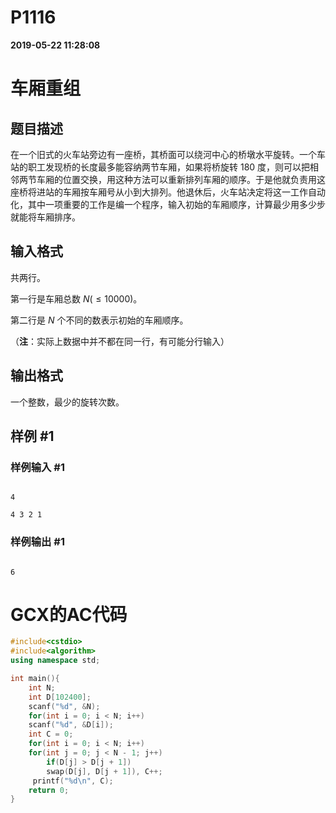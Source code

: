 
# P1116

**2019-05-22 11:28:08**
    
# 车厢重组

## 题目描述

在一个旧式的火车站旁边有一座桥，其桥面可以绕河中心的桥墩水平旋转。一个车站的职工发现桥的长度最多能容纳两节车厢，如果将桥旋转 $180$ 度，则可以把相邻两节车厢的位置交换，用这种方法可以重新排列车厢的顺序。于是他就负责用这座桥将进站的车厢按车厢号从小到大排列。他退休后，火车站决定将这一工作自动化，其中一项重要的工作是编一个程序，输入初始的车厢顺序，计算最少用多少步就能将车厢排序。

## 输入格式

共两行。  

第一行是车厢总数 $N( \le 10000)$。
  
第二行是 $N$ 个不同的数表示初始的车厢顺序。  
（**注**：实际上数据中并不都在同一行，有可能分行输入）

## 输出格式

一个整数，最少的旋转次数。

## 样例 #1

### 样例输入 #1

```
4
4 3 2 1
```

### 样例输出 #1

```
6
```

# GCX的AC代码
```cpp
#include<cstdio>
#include<algorithm>
using namespace std;

int main(){
    int N;
    int D[102400];
    scanf("%d", &N);
    for(int i = 0; i < N; i++)
	scanf("%d", &D[i]);
    int C = 0;
    for(int i = 0; i < N; i++)
	for(int j = 0; j < N - 1; j++)
	    if(D[j] > D[j + 1])
		swap(D[j], D[j + 1]), C++;
     printf("%d\n", C);
    return 0;
}

```

